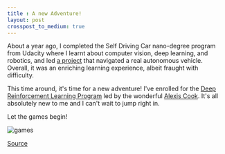 ```yaml
---
title : A new Adventure!
layout: post
crosspost_to_medium: true
---
```


About a year ago, I completed the Self Driving Car nano-degree program from Udacity where I learnt about computer vision, deep learning, and robotics, and led [a project](https://github.com/tokyo-drift/capstone-project) that navigated a real autonomous vehicle. Overall, it was an enriching learning experience, albeit fraught with difficulty.

This time around, it's time for a new adventure! I've enrolled for the [Deep Reinforcement Learning Program](https://in.udacity.com/course/deep-reinforcement-learning-nanodegree--nd893) led by the wonderful [Alexis Cook](https://www.linkedin.com/in/alexis-cook-a6127753/). It's all absolutely new to me and I can't wait to jump right in.

Let the games begin!

![games]({{site.url}}/images/deep-reinforcement-learning.gif)
<div></div>

[Source](https://github.com/udacity/deep-reinforcement-learning)